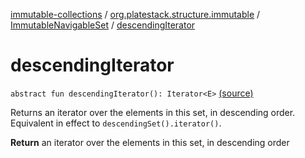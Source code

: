 [immutable-collections](../../index.md) / [org.platestack.structure.immutable](../index.md) / [ImmutableNavigableSet](index.md) / [descendingIterator](.)

# descendingIterator

`abstract fun descendingIterator(): Iterator<E>` [(source)](https://github.com/PlateStack/immutable-collections/blob/v0.1.0-alpha/src/main/kotlin/org/platestack/structure/immutable/ImmutableNavigableSet.kt#L148)

Returns an iterator over the elements in this set, in descending order.
Equivalent in effect to `descendingSet().iterator()`.

**Return**
an iterator over the elements in this set, in descending order

